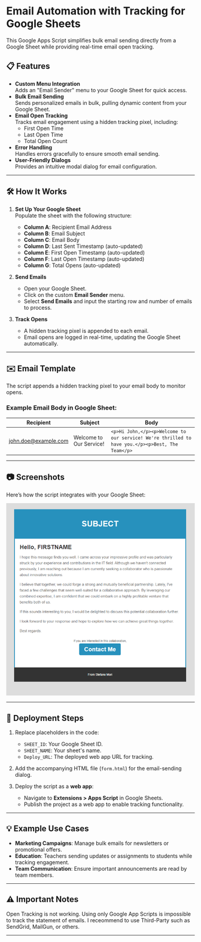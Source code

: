 # Email Automation with Tracking for Google Sheets

This Google Apps Script simplifies bulk email sending directly from a Google Sheet while providing real-time email open tracking.

## 📋 Features

- **Custom Menu Integration**  
  Adds an "Email Sender" menu to your Google Sheet for quick access.
- **Bulk Email Sending**  
  Sends personalized emails in bulk, pulling dynamic content from your Google Sheet.
- **Email Open Tracking**  
  Tracks email engagement using a hidden tracking pixel, including:
  - First Open Time
  - Last Open Time
  - Total Open Count
- **Error Handling**  
  Handles errors gracefully to ensure smooth email sending.
- **User-Friendly Dialogs**  
  Provides an intuitive modal dialog for email configuration.

---

## 🛠️ How It Works

1. **Set Up Your Google Sheet**  
   Populate the sheet with the following structure:
   - **Column A**: Recipient Email Address
   - **Column B**: Email Subject
   - **Column C**: Email Body
   - **Column D**: Last Sent Timestamp (auto-updated)
   - **Column E**: First Open Timestamp (auto-updated)
   - **Column F**: Last Open Timestamp (auto-updated)
   - **Column G**: Total Opens (auto-updated)

2. **Send Emails**  
   - Open your Google Sheet.
   - Click on the custom **Email Sender** menu.
   - Select **Send Emails** and input the starting row and number of emails to process.

3. **Track Opens**  
   - A hidden tracking pixel is appended to each email.  
   - Email opens are logged in real-time, updating the Google Sheet automatically.

---

## ✉️ Email Template

The script appends a hidden tracking pixel to your email body to monitor opens.

### Example Email Body in Google Sheet:

| **Recipient**       | **Subject**       | **Body** |
|----------------------|-------------------|----------|
| john.doe@example.com | Welcome to Our Service! | `<p>Hi John,</p><p>Welcome to our service! We're thrilled to have you.</p><p>Best, The Team</p>` |

---

## 📷 Screenshots

Here’s how the script integrates with your Google Sheet:

![Screenshot of Email Template](./EmailTemplate.png)

---

## 🚀 Deployment Steps

1. Replace placeholders in the code:
   - `SHEET_ID`: Your Google Sheet ID.
   - `SHEET_NAME`: Your sheet's name.
   - `Deploy_URL`: The deployed web app URL for tracking.

2. Add the accompanying HTML file (`form.html`) for the email-sending dialog.

3. Deploy the script as a **web app**:
   - Navigate to **Extensions > Apps Script** in Google Sheets.
   - Publish the project as a web app to enable tracking functionality.

---

## 💡 Example Use Cases

- **Marketing Campaigns**: Manage bulk emails for newsletters or promotional offers.
- **Education**: Teachers sending updates or assignments to students while tracking engagement.
- **Team Communication**: Ensure important announcements are read by team members.

---

## ⚠️ Important Notes

Open Tracking is not working. Using only Google App Scripts is impossible to track the statement of emails. I receommend to use Third-Party such as SendGrid, MailGun, or others.

---
